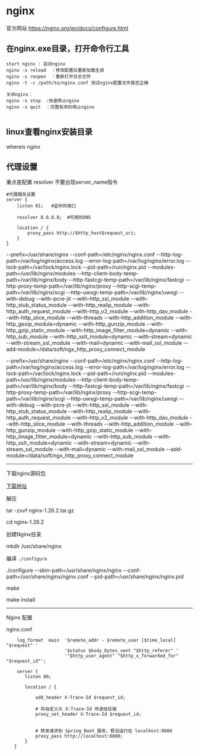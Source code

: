# nginx 


官方网站
https://nginx.org/en/docs/configure.html

## 在nginx.exe目录，打开命令行工具

```
start nginx : 启动nginx
nginx -s reload  ：修改配置后重新加载生效
nginx -s reopen  ：重新打开日志文件
nginx -t -c /path/to/nginx.conf 测试nginx配置文件是否正确

关闭nginx：
nginx -s stop  :快速停止nginx
nginx -s quit  ：完整有序的停止nginx


```


## linux查看nginx安装目录

whereis nginx

## 代理设置

重点是配置 resolver
不要出现server_name指令

```
#代理服务设置
server {
    listen 81;   #监听的端口

    resolver 8.8.8.8;  #可用的DNS
    
    location / { 
        proxy_pass http://$http_host$request_uri;
    }   
}

```


--prefix=/usr/share/nginx --conf-path=/etc/nginx/nginx.conf --http-log-path=/var/log/nginx/access.log --error-log-path=/var/log/nginx/error.log --lock-path=/var/lock/nginx.lock --pid-path=/run/nginx.pid --modules-path=/usr/lib/nginx/modules --http-client-body-temp-path=/var/lib/nginx/body --http-fastcgi-temp-path=/var/lib/nginx/fastcgi --http-proxy-temp-path=/var/lib/nginx/proxy --http-scgi-temp-path=/var/lib/nginx/scgi --http-uwsgi-temp-path=/var/lib/nginx/uwsgi --with-debug --with-pcre-jit --with-http_ssl_module --with-http_stub_status_module --with-http_realip_module --with-http_auth_request_module --with-http_v2_module --with-http_dav_module --with-http_slice_module --with-threads --with-http_addition_module --with-http_geoip_module=dynamic --with-http_gunzip_module --with-http_gzip_static_module --with-http_image_filter_module=dynamic --with-http_sub_module --with-http_xslt_module=dynamic --with-stream=dynamic --with-stream_ssl_module --with-mail=dynamic --with-mail_ssl_module --add-module=/data/soft/ngx_http_proxy_connect_module


--prefix=/usr/share/nginx --conf-path=/etc/nginx/nginx.conf --http-log-path=/var/log/nginx/access.log --error-log-path=/var/log/nginx/error.log --lock-path=/var/lock/nginx.lock --pid-path=/run/nginx.pid --modules-path=/usr/lib/nginx/modules --http-client-body-temp-path=/var/lib/nginx/body --http-fastcgi-temp-path=/var/lib/nginx/fastcgi --http-proxy-temp-path=/var/lib/nginx/proxy --http-scgi-temp-path=/var/lib/nginx/scgi --http-uwsgi-temp-path=/var/lib/nginx/uwsgi --with-debug --with-pcre-jit --with-http_ssl_module --with-http_stub_status_module --with-http_realip_module --with-http_auth_request_module --with-http_v2_module --with-http_dav_module --with-http_slice_module --with-threads --with-http_addition_module --with-http_gunzip_module --with-http_gzip_static_module --with-http_image_filter_module=dynamic --with-http_sub_module --with-http_xslt_module=dynamic --with-stream=dynamic --with-stream_ssl_module --with-mail=dynamic --with-mail_ssl_module --add-module=/data/soft/ngx_http_proxy_connect_module


---


下载nginx源码包

[下载地址](https://nginx.org/download/nginx-1.26.2.tar.gz)


解压

tar -zxvf nginx-1.26.2.tar.gz

cd nginx-1.26.2

创建Nginx目录

mkdir /usr/share/nginx

编译 `./configure`


./configure --sbin-path=/usr/share/nginx/nginx --conf-path=/usr/share/nginx/nginx.conf --pid-path=/usr/share/nginx/nginx.pid



make


make install

---



Nginx 配置

nginx.conf

```
    log_format  main  '$remote_addr - $remote_user [$time_local] "$request" '
                      '$status $body_bytes_sent "$http_referer" '
                      '"$http_user_agent" "$http_x_forwarded_for" "$request_id"';

    server {
       listen 80;

       location / {

           add_header X-Trace-Id $request_id;

           # 将自定义头 X-Trace-Id 传递给后端
           proxy_set_header X-Trace-Id $request_id;


           # 转发请求到 Spring Boot 服务，假设运行在 localhost:8080
           proxy_pass http://localhost:8080;
       }
   }

```

